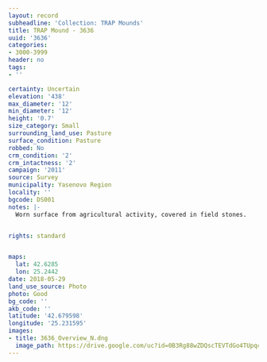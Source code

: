 ```yaml
---
layout: record
subheadline: 'Collection: TRAP Mounds'
title: TRAP Mound - 3636
uuid: '3636'
categories:
- 3000-3999
header: no
tags:
- ''

certainty: Uncertain
elevation: '438'
max_diameter: '12'
min_diameter: '12'
height: '0.7'
size_category: Small
surrounding_land_use: Pasture
surface_condition: Pasture
robbed: No
crm_condition: '2'
crm_intactness: '2'
campaign: '2011'
source: Survey
municipality: Yasenovo Region
locality: ''
bgcode: DS001
notes: |-
  Worn surface from agricultural activity, covered in field stones.


rights: standard


maps:
  lat: 42.6285
  lon: 25.2442
date: 2018-05-29
land_use_source: Photo
photo: Good
bg_code: ''
akb_code: ''
latitude: '42.679598'
longitude: '25.231595'
images:
- title: 3636_Overview_N.dng
  image_path: https://drive.google.com/uc?id=0B3Rg88wZDQscTEVTdGo4TUpqcU0
---
```

